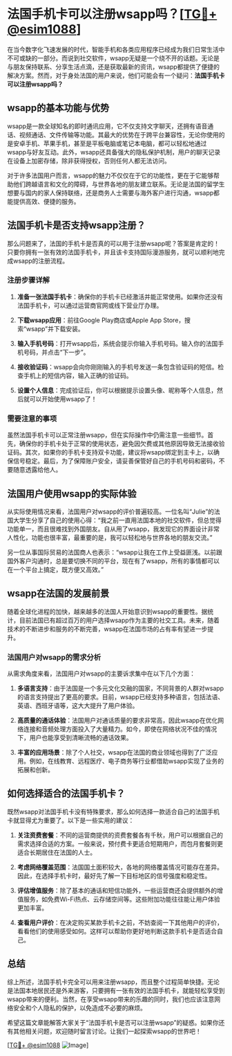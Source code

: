 # 法国手机卡可以注册wsapp吗？[[TG💪+ @esim1088](https://t.me/s/esim1088)]

在当今数字化飞速发展的时代，智能手机和各类应用程序已经成为我们日常生活中不可或缺的一部分。而说到社交软件，wsapp无疑是一个绕不开的话题。无论是与朋友保持联系、分享生活点滴，还是获取最新的资讯，wsapp都提供了便捷的解决方案。然而，对于身处法国的用户来说，他们可能会有一个疑问：**法国手机卡可以注册wsapp吗？**

## wsapp的基本功能与优势

wsapp是一款全球知名的即时通讯应用，它不仅支持文字聊天，还拥有语音通话、视频通话、文件传输等功能。其最大的优势在于跨平台兼容性，无论你使用的是安卓手机、苹果手机，甚至是平板电脑或笔记本电脑，都可以轻松地通过wsapp与好友互动。此外，wsapp还具备强大的隐私保护机制，用户的聊天记录在设备上加密存储，除非获得授权，否则任何人都无法访问。

对于许多法国用户而言，wsapp的魅力不仅仅在于它的功能性，更在于它能够帮助他们跨越语言和文化的障碍，与世界各地的朋友建立联系。无论是法国的留学生想要与国内的家人保持联络，还是商务人士需要与海外客户进行沟通，wsapp都能提供高效、便捷的服务。

## 法国手机卡是否支持wsapp注册？

那么问题来了，法国的手机卡是否真的可以用于注册wsapp呢？答案是肯定的！只要你拥有一张有效的法国手机卡，并且该卡支持国际漫游服务，就可以顺利地完成wsapp的注册流程。

### 注册步骤详解

1. **准备一张法国手机卡**：确保你的手机卡已经激活并能正常使用。如果你还没有法国手机卡，可以通过运营商官网或线下营业厅办理。

2. **下载wsapp应用**：前往Google Play商店或Apple App Store，搜索“wsapp”并下载安装。

3. **输入手机号码**：打开wsapp后，系统会提示你输入手机号码。输入你的法国手机号码，并点击“下一步”。

4. **接收验证码**：wsapp会向你刚刚输入的手机号发送一条包含验证码的短信。检查手机上的短信内容，输入正确的验证码。

5. **设置个人信息**：完成验证后，你可以根据提示设置头像、昵称等个人信息，然后就可以开始使用wsapp了！

### 需要注意的事项

虽然法国手机卡可以正常注册wsapp，但在实际操作中仍需注意一些细节。首先，确保你的手机卡处于正常的使用状态，避免因欠费或其他原因导致无法接收验证码。其次，如果你的手机卡支持双卡功能，建议将wsapp绑定到主卡上，以确保信号稳定。最后，为了保障账户安全，请妥善保管好自己的手机号码和密码，不要随意透露给他人。

## 法国用户使用wsapp的实际体验

从实际使用情况来看，法国用户对wsapp的评价普遍较高。一位名叫“Julie”的法国大学生分享了自己的使用心得：“我之前一直用法国本地的社交软件，但总觉得功能单一，而且很难找到外国朋友。自从用了wsapp，我发现它的界面设计非常人性化，功能也很丰富，最重要的是，我可以轻松地与世界各地的朋友交流。”

另一位从事国际贸易的法国商人也表示：“wsapp让我在工作上受益匪浅。以前跟国外客户沟通时，总是要切换不同的平台，现在有了wsapp，所有的事情都可以在一个平台上搞定，既方便又高效。”

## wsapp在法国的发展前景

随着全球化进程的加快，越来越多的法国人开始意识到wsapp的重要性。据统计，目前法国已有超过百万的用户选择wsapp作为主要的社交工具。未来，随着技术的不断进步和服务的不断完善，wsapp在法国市场的占有率有望进一步提升。

### 法国用户对wsapp的需求分析

从需求角度来看，法国用户对wsapp的主要诉求集中在以下几个方面：

1. **多语言支持**：由于法国是一个多元文化交融的国家，不同背景的人群对wsapp的语言支持提出了更高的要求。目前，wsapp已经支持多种语言，包括法语、英语、西班牙语等，这大大提升了用户体验。

2. **高质量的通话体验**：法国用户对通话质量的要求非常高，因此wsapp在优化网络连接和音频处理方面投入了大量精力。如今，即使在网络状况不佳的情况下，用户也能享受到清晰流畅的通话效果。

3. **丰富的应用场景**：除了个人社交，wsapp在法国的商业领域也得到了广泛应用。例如，在线教育、远程医疗、电子商务等行业都借助wsapp实现了业务的拓展和创新。

## 如何选择适合的法国手机卡？

既然wsapp对法国手机卡没有特殊要求，那么如何选择一款适合自己的法国手机卡就显得尤为重要了。以下是一些实用的建议：

1. **关注资费套餐**：不同的运营商提供的资费套餐各有千秋，用户可以根据自己的需求选择合适的方案。一般来说，预付费卡更适合短期用户，而包月套餐则更适合长期居住在法国的人士。

2. **考虑网络覆盖范围**：法国国土面积较大，各地的网络覆盖情况可能存在差异。因此，在选择手机卡时，最好先了解一下目标地区的信号强度和稳定性。

3. **评估增值服务**：除了基本的通话和短信功能外，一些运营商还会提供额外的增值服务，如免费Wi-Fi热点、云存储空间等。这些附加功能往往能让用户体验更加丰富。

4. **查看用户评价**：在决定购买某款手机卡之前，不妨查阅一下其他用户的评价，看看他们的使用感受如何。这样可以帮助你更好地判断这款手机卡是否适合自己。

## 总结

综上所述，法国手机卡完全可以用来注册wsapp，而且整个过程简单快捷。无论是法国本地居民还是外来游客，只要拥有一张有效的法国手机卡，就能轻松享受到wsapp带来的便利。当然，在享受wsapp带来的乐趣的同时，我们也应该注意网络安全和个人隐私的保护，以免造成不必要的麻烦。

希望这篇文章能解答大家关于“法国手机卡是否可以注册wsapp”的疑惑。如果你还有其他相关问题，欢迎随时留言讨论。让我们一起探索wsapp的世界吧！

[[TG💪+ @esim1088](https://t.me/s/esim1088) ![Image](https://i.postimg.cc/4NQfJmqS/Snipaste-2025-05-13-00-14-12.png)]